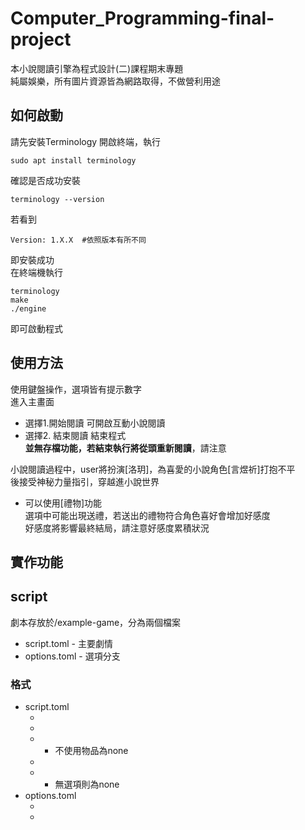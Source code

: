 # Computer_Programming-final-project
本小說閱讀引擎為程式設計(二)課程期末專題  
純屬娛樂，所有圖片資源皆為網路取得，不做營利用途  
## 如何啟動
請先安裝Terminology
開啟終端，執行
```
sudo apt install terminology
```
確認是否成功安裝
```
terminology --version
```
若看到
```
Version: 1.X.X  #依照版本有所不同
```
即安裝成功  
在終端機執行
```
terminology
make
./engine
```
即可啟動程式
## 使用方法
使用鍵盤操作，選項皆有提示數字  
進入主畫面  
* 選擇1.開始閱讀
  可開啟互動小說閱讀  
* 選擇2. 結束閱讀
  結束程式  
**並無存檔功能，若結束執行將從頭重新閱讀**，請注意  
  
小說閱讀過程中，user將扮演[洛玥]，為喜愛的小說角色[言煜祈]打抱不平  
後接受神秘力量指引，穿越進小說世界

* 可以使用[禮物]功能  
選項中可能出現送禮，若送出的禮物符合角色喜好會增加好感度  
好感度將影響最終結局，請注意好感度累積狀況
## 實作功能

## script
劇本存放於/example-game，分為兩個檔案
* script.toml - 主要劇情
* options.toml - 選項分支
### 格式
* script.toml
    * [scene]: 場景
    * [role]: 角色
    * [item]:  是否使用物品
        * 不使用物品為none
    * [dialog]:對話內容
    * [choice]: 選項連接至第幾幕、有幾個選項
        * 無選項則為none
* options.toml
    * [scene]: 第幾幕
    * [num]: 第幾個選項的對話內容及後續劇情
